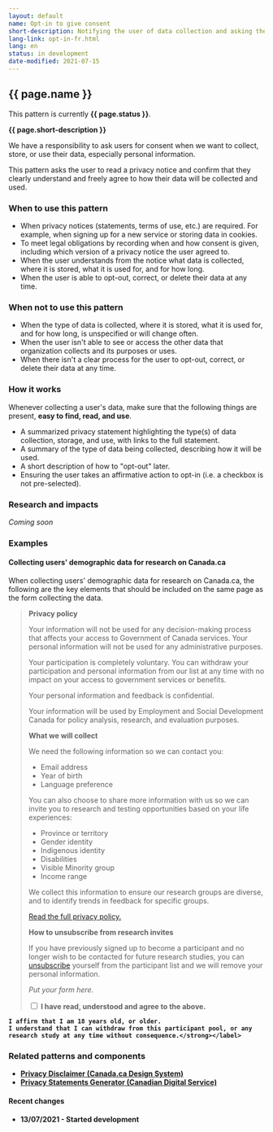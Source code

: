 ```yaml
---
layout: default
name: Opt-in to give consent
short-description: Notifying the user of data collection and asking them to opt-in to give consent.
lang-link: opt-in-fr.html
lang: en
status: in development
date-modified: 2021-07-15
---
```


<!-- IMPORTANT - Create a duplicate page for the french translation! -->

## {{ page.name }}

<section class="alert alert-info">
    <p>This pattern is currently <strong>{{ page.status }}</strong>.</p>
</section>

**{{ page.short-description }}**

We have a responsibility to ask users for consent when we want to collect, store, or use their data, especially personal information.

This pattern asks the user to read a privacy notice and confirm that they clearly understand and freely agree to how their data will be collected and used.

### When to use this pattern

* When privacy notices (statements, terms of use, etc.) are required. For example, when signing up for a new service or storing data in cookies.
* To meet legal obligations by recording when and how consent is given, including which version of a privacy notice the user agreed to.
* When the user understands from the notice what data is collected, where it is stored, what it is used for, and for how long.
* When the user is able to opt-out, correct, or delete their data at any time.

### When not to use this pattern

* When the type of data is collected, where it is stored, what it is used for, and for how long, is unspecified or will change often.
* When the user isn't able to see or access the other data that organization collects and its purposes or uses. 
* When there isn't a clear process for the user to opt-out, correct, or delete their data at any time.

### How it works

Whenever collecting a user's data, make sure that the following things are present, **easy to find, read, and use**.

* A summarized privacy statement highlighting the type(s) of data collection, storage, and use, with links to the full statement.
* A summary of the type of data being collected, describing how it will be used.
* A short description of how to "opt-out" later.
* Ensuring the user takes an affirmative action to opt-in (i.e. a checkbox is not pre-selected).

### Research and impacts

_Coming soon_

### Examples

#### Collecting users' demographic data for research on Canada.ca

When collecting users' demographic data for research on Canada.ca, the following are the key elements that should be included on the same page as the form collecting the data.

> **Privacy policy**  
>
> Your information will not be used for any decision-making process that affects your access to Government of Canada services.
> Your personal information will not be used for any administrative purposes.
>
> Your participation is completely voluntary.
> You can withdraw your participation and personal information from our list at any time with no impact on your access to government services or benefits.
>
> Your personal information and feedback is confidential.
>
> Your information will be used by Employment and Social Development Canada for policy analysis, research, and evaluation purposes.
>
> **What we will collect**
>
> We need the following information so we can contact you:
>
> * Email address
> * Year of birth
> * Language preference
>
> You can also choose to share more information with us so we can invite you to research and testing opportunities based on your life experiences:
>
> * Province or territory
> * Gender identity
> * Indigenous identity
> * Disabilities
> * Visible Minority group
> * Income range
>
> We collect this information to ensure our research groups are diverse, and to identify trends in feedback for specific groups.
>
> [Read the full privacy policy.](https://www.canada.ca/en/transparency/privacy.html)
>
> **How to unsubscribe from research invites**
>
> If you have previously signed up to become a participant and no longer wish to be contacted for future research studies, you can [unsubscribe](#unsubscribe) yourself from the participant list and we will remove your personal information.
>
> _Put your form here._
>
> <div class="checkbox">
> <input type="checkbox" id="consent" name="consent" value="consent">
> <label for="consent" class="required"><strong>I have read, understood and agree to the above.
    I affirm that I am 18 years old, or older.
    I understand that I can withdraw from this participant pool, or any research study at any time without consequence.</strong></label>
> </div>

### Related patterns and components

* [Privacy Disclaimer (Canada.ca Design System)](https://design.canada.ca/common-design-patterns/privacy-disclaimer.html)
* [Privacy Statements Generator (Canadian Digital Service)](https://privacy-statements.cds.alpha.canada.ca/en/) 

#### Recent changes

* 13/07/2021 - Started development
